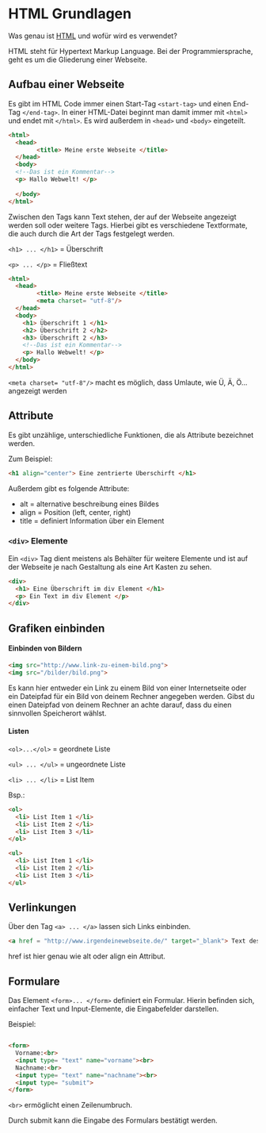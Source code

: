 # HTML Grundlagen

Was genau ist [HTML](https://de.wikipedia.org/wiki/Hypertext_Markup_Language) und wofür wird es verwendet? 

HTML steht für Hypertext Markup Language. Bei der Programmiersprache, geht es um die Gliederung einer Webseite. 

## Aufbau einer Webseite

Es gibt im HTML Code immer einen Start-Tag `<start-tag>` und einen End-Tag `</end-tag>`. 
In einer HTML-Datei beginnt man damit immer mit `<html>` und endet mit `</html>`.
Es wird außerdem in `<head>` und `<body>` eingeteilt. 

```html
<html>
  <head>
        <title> Meine erste Webseite </title>
  </head>
  <body>
  <!--Das ist ein Kommentar-->
  <p> Hallo Webwelt! </p>
  
  </body>
</html>
```

Zwischen den Tags kann Text stehen, der auf der Webseite angezeigt werden soll oder weitere Tags.
Hierbei gibt es verschiedene Textformate, die auch durch die Art der Tags festgelegt werden.

`<h1> ... </h1>` = Überschrift

`<p> ... </p>` = Fließtext

``` html
<html>
  <head>
        <title> Meine erste Webseite </title>
        <meta charset= "utf-8"/>
  </head>
  <body>
    <h1> Überschrift 1 </h1>
    <h2> Überschrift 2 </h2>
    <h3> Überschrift 2 </h3>
    <!--Das ist ein Kommentar-->
    <p> Hallo Webwelt! </p>
  </body>
</html>
```

`<meta charset= "utf-8"/>` macht es möglich, dass Umlaute, wie Ü, Ä, Ö... angezeigt werden

## Attribute

Es gibt unzählige, unterschiedliche Funktionen, die als Attribute bezeichnet werden. 

Zum Beispiel: 
``` html
<h1 align="center"> Eine zentrierte Überschirft </h1>
```
Außerdem gibt es folgende Attribute:

- alt     = alternative beschreibung eines Bildes
- align   = Position (left, center, right)
- title   = definiert Information über ein Element

### `<div>` Elemente

Ein `<div>` Tag dient meistens als Behälter für weitere Elemente und ist auf der Webseite je nach Gestaltung als eine Art Kasten zu sehen. 
```html
<div>
  <h1> Eine Überschrift im div Element </h1>
  <p> Ein Text im div Element </p>
</div>
```

## Grafiken einbinden

#### Einbinden von Bildern

``` html
<img src="http://www.link-zu-einem-bild.png">
<img src="/bilder/bild.png">
```

Es kann hier entweder ein Link zu einem Bild von einer Internetseite oder ein Dateipfad für ein Bild von deinem Rechner angegeben werden. Gibst du einen Dateipfad von deinem Rechner an achte darauf, dass du einen sinnvollen Speicherort wählst. 

#### Listen

`<ol>...</ol>` = geordnete Liste

`<ul> ... </ul>` = ungeordnete Liste

`<li> ... </li>` = List Item

Bsp.: 
```html
<ol>
  <li> List Item 1 </li>
  <li> List Item 2 </li>
  <li> List Item 3 </li>
</ol>

<ul>
  <li> List Item 1 </li>
  <li> List Item 2 </li>
  <li> List Item 3 </li>
</ul>
```

## Verlinkungen
Über den Tag `<a> ... </a>` lassen sich Links einbinden. 
```html 
<a href = "http://www.irgendeinewebseite.de/" target="_blank"> Text des Links </a>
```
href ist hier genau wie alt oder align ein Attribut.
## Formulare

Das Element `<form>... </form>` definiert ein Formular. 
Hierin befinden sich, einfacher Text und Input-Elemente, die Eingabefelder darstellen.

Beispiel:
```html

<form>
  Vorname:<br>
  <input type= "text" name="vorname"><br>
  Nachname:<br>
  <input type= "text" name="nachname"><br>
  <input type= "submit">
</form>
```
`<br>` ermöglicht einen Zeilenumbruch.

Durch submit kann die Eingabe des Formulars bestätigt werden.
  
  

